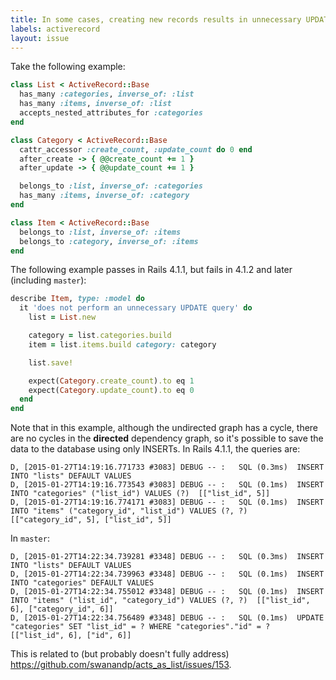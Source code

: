 ```yaml
---
title: In some cases, creating new records results in unnecessary UPDATE queries
labels: activerecord
layout: issue
---
```


Take the following example:

``` ruby
class List < ActiveRecord::Base
  has_many :categories, inverse_of: :list
  has_many :items, inverse_of: :list
  accepts_nested_attributes_for :categories
end

class Category < ActiveRecord::Base
  cattr_accessor :create_count, :update_count do 0 end
  after_create -> { @@create_count += 1 }
  after_update -> { @@update_count += 1 }

  belongs_to :list, inverse_of: :categories
  has_many :items, inverse_of: :category
end

class Item < ActiveRecord::Base
  belongs_to :list, inverse_of: :items
  belongs_to :category, inverse_of: :items
end
```

The following example passes in Rails 4.1.1, but fails in 4.1.2 and later (including `master`):

``` ruby
describe Item, type: :model do
  it 'does not perform an unnecessary UPDATE query' do
    list = List.new

    category = list.categories.build
    item = list.items.build category: category

    list.save!

    expect(Category.create_count).to eq 1
    expect(Category.update_count).to eq 0
  end
end
```

Note that in this example, although the undirected graph has a cycle, there are no cycles in the **directed** dependency graph, so it's possible to save the data to the database using only INSERTs.  In Rails 4.1.1, the queries are:

```
D, [2015-01-27T14:19:16.771733 #3083] DEBUG -- :   SQL (0.3ms)  INSERT INTO "lists" DEFAULT VALUES
D, [2015-01-27T14:19:16.773543 #3083] DEBUG -- :   SQL (0.1ms)  INSERT INTO "categories" ("list_id") VALUES (?)  [["list_id", 5]]
D, [2015-01-27T14:19:16.774171 #3083] DEBUG -- :   SQL (0.1ms)  INSERT INTO "items" ("category_id", "list_id") VALUES (?, ?)  [["category_id", 5], ["list_id", 5]]
```

In `master`:

```
D, [2015-01-27T14:22:34.739281 #3348] DEBUG -- :   SQL (0.3ms)  INSERT INTO "lists" DEFAULT VALUES
D, [2015-01-27T14:22:34.739963 #3348] DEBUG -- :   SQL (0.1ms)  INSERT INTO "categories" DEFAULT VALUES
D, [2015-01-27T14:22:34.755012 #3348] DEBUG -- :   SQL (0.1ms)  INSERT INTO "items" ("list_id", "category_id") VALUES (?, ?)  [["list_id", 6], ["category_id", 6]]
D, [2015-01-27T14:22:34.756489 #3348] DEBUG -- :   SQL (0.1ms)  UPDATE "categories" SET "list_id" = ? WHERE "categories"."id" = ?  [["list_id", 6], ["id", 6]]
```

This is related to (but probably doesn't fully address) https://github.com/swanandp/acts_as_list/issues/153.

